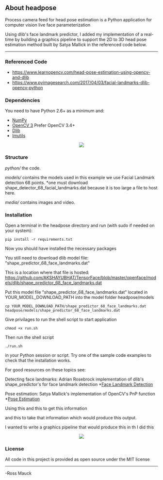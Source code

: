 ## About headpose
Process camera feed for head pose estimation is a Python application for computer vision live face parameterization

Using dlib's face landmark predictor, I added my implementation of a real-time by building a graphics pipeline to support the 2D to 3D head pose estimation method built by Satya Mallick in the referenced code below.

---
### Referenced Code
* https://www.learnopencv.com/head-pose-estimation-using-opencv-and-dlib
* https://www.pyimagesearch.com/2017/04/03/facial-landmarks-dlib-opencv-python

### Dependencies
You need to have Python 2.6+ as a minimum and:

* [NumPy](http://numpy.scipy.org/)
* [OpenCV 3](http://opencv.org/) Prefer OpenCV 3.4+
* [Dlib](http://dlib.net/)
* [Imutils](https://github.com/jrosebr1/imutils)

<p align="center">
  <img src="https://github.com/mauckc/headpose/blob/master/media/elon-sample.gif"/>
</p>

### Structure

*python/*  the code.

*models/*  contains the models used in this example we use Facial Landmark detection 68 points.
           *one must download shape_detector_68_facial_landmarks.dat because it is too large a file to host here.

*media/*  contains images and video. 

### Installation

Open a terminal in the headpose directory and run (with sudo if needed on your system):

	pip install -r requirements.txt

Now you should have installed the necessary packages

You still need to download dlib model file: "shape_predictor_68_face_landmarks.dat"

This is a location where that file is hosted: https://github.com/AKSHAYUBHAT/TensorFace/blob/master/openface/models/dlib/shape_predictor_68_face_landmarks.dat

Put this model file "shape_predictor_68_face_landmarks.dat" located in YOUR_MODEL_DOWNLOAD_PATH into the model folder headpose/models

 	cp YOUR_MODEL_DOWNLOAD_PATH/shape_predictor_68_face_landmarks.dat headpose/models/shape_predictor_68_face_landmarks.dat
	
Give privilages to run the shell script to start application

	chmod +x run.sh

Then run the shell script

	./run.sh
	
in your Python session or script. Try one of the sample code examples to check that the installation works.

For good resources on these topics see:

Detecting face landmarks: Adrian Rosebrock implementation of dlib's shape_predictor's for face landmark detection
*[Face Landmark Detection](https://www.learnopencv.com/head-pose-estimation-using-opencv-and-dlib/)

Pose estimation: Satya Mallick's implementation of OpenCV's PnP function
*[Pose Estimation](https://www.pyimagesearch.com/2017/04/03/facial-landmarks-dlib-opencv-python/) 

Using this and this 
to get this information

and this to take that information which would produce this output.

I wanted to write a graphics pipeline that would produce this in th
I did this

<p align="center">
  <img src="https://github.com/mauckc/headpose/blob/master/media/obama-sample.gif"/>
</p>

### License

All code in this project is provided as open source under the MIT license


---
-Ross Mauck


